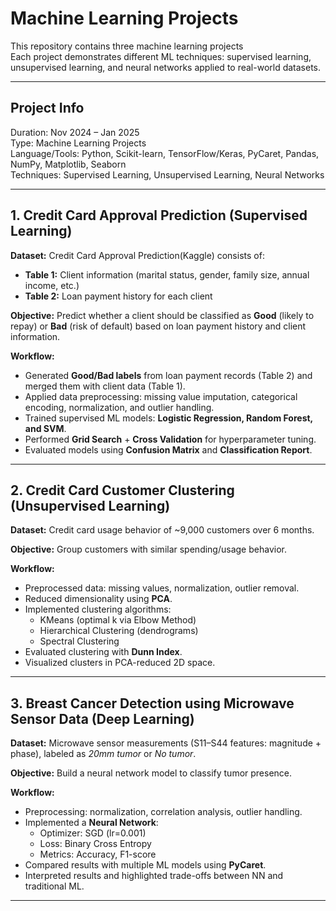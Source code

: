 # Machine Learning Projects  

This repository contains three machine learning projects  
Each project demonstrates different ML techniques: supervised learning, unsupervised learning, and neural networks applied to real-world datasets.  

---
## Project Info  

Duration: Nov 2024 – Jan 2025  
Type: Machine Learning Projects  
Language/Tools: Python, Scikit-learn, TensorFlow/Keras, PyCaret, Pandas, NumPy, Matplotlib, Seaborn  
Techniques: Supervised Learning, Unsupervised Learning, Neural Networks 

---
## 1. Credit Card Approval Prediction (Supervised Learning)  

**Dataset:** Credit Card Approval Prediction(Kaggle) consists of:
- **Table 1:** Client information (marital status, gender, family size, annual income, etc.)  
- **Table 2:** Loan payment history for each client  

**Objective:** Predict whether a client should be classified as **Good** (likely to repay) or **Bad** (risk of default) based on loan payment history and client information. 

**Workflow:**  
- Generated **Good/Bad labels** from loan payment records (Table 2) and merged them with client data (Table 1).  
- Applied data preprocessing: missing value imputation, categorical encoding, normalization, and outlier handling.  
- Trained supervised ML models: **Logistic Regression, Random Forest, and SVM**.  
- Performed **Grid Search** + **Cross Validation** for hyperparameter tuning.  
- Evaluated models using **Confusion Matrix** and **Classification Report**.    

---

## 2. Credit Card Customer Clustering (Unsupervised Learning)  
**Dataset:** Credit card usage behavior of ~9,000 customers over 6 months.  

**Objective:** Group customers with similar spending/usage behavior.  

**Workflow:**  
- Preprocessed data: missing values, normalization, outlier removal.  
- Reduced dimensionality using **PCA**.  
- Implemented clustering algorithms:  
  - KMeans (optimal k via Elbow Method)  
  - Hierarchical Clustering (dendrograms)  
  - Spectral Clustering  
- Evaluated clustering with **Dunn Index**.  
- Visualized clusters in PCA-reduced 2D space.  

---

## 3. Breast Cancer Detection using Microwave Sensor Data (Deep Learning)  
**Dataset:** Microwave sensor measurements (S11–S44 features: magnitude + phase), labeled as *20mm tumor* or *No tumor*.  

**Objective:** Build a neural network model to classify tumor presence.  

**Workflow:**  
- Preprocessing: normalization, correlation analysis, outlier handling.  
- Implemented a **Neural Network**:  
  - Optimizer: SGD (lr=0.001)  
  - Loss: Binary Cross Entropy  
  - Metrics: Accuracy, F1-score  
- Compared results with multiple ML models using **PyCaret**.  
- Interpreted results and highlighted trade-offs between NN and traditional ML.  

---

